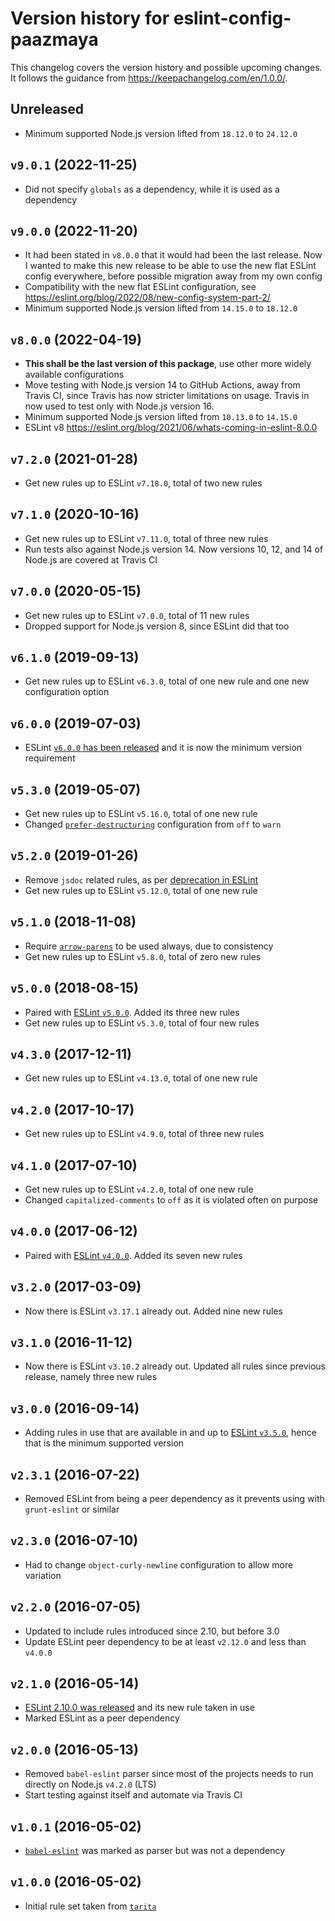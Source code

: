 # Version history for eslint-config-paazmaya

This changelog covers the version history and possible upcoming changes.
It follows the guidance from https://keepachangelog.com/en/1.0.0/.

## Unreleased

- Minimum supported Node.js version lifted from `18.12.0` to `24.12.0`

## `v9.0.1` (2022-11-25)

- Did not specify `globals` as a dependency, while it is used as a dependency

## `v9.0.0` (2022-11-20)

- It had been stated in `v8.0.0` that it would had been the last release. Now I wanted to make this new release to be able to use the new flat ESLint config everywhere, before possible migration away from my own config
- Compatibility with the new flat ESLint configuration, see https://eslint.org/blog/2022/08/new-config-system-part-2/
- Minimum supported Node.js version lifted from `14.15.0` to `18.12.0`

## `v8.0.0` (2022-04-19)

- **This shall be the last version of this package**, use other more widely available configurations
- Move testing with Node.js version 14 to GitHub Actions, away from Travis CI, since Travis has now stricter limitations on usage. Travis in now used to test only with Node.js version 16.
- Minimum supported Node.js version lifted from `10.13.0` to `14.15.0`
- ESLint v8 https://eslint.org/blog/2021/06/whats-coming-in-eslint-8.0.0

## `v7.2.0` (2021-01-28)
- Get new rules up to ESLint `v7.18.0`, total of two new rules

## `v7.1.0` (2020-10-16)
- Get new rules up to ESLint `v7.11.0`, total of three new rules
- Run tests also against Node.js version 14. Now versions 10, 12, and 14 of Node.js are covered at Travis CI

## `v7.0.0` (2020-05-15)
- Get new rules up to ESLint `v7.0.0`, total of 11 new rules
- Dropped support for Node.js version 8, since ESLint did that too

## `v6.1.0` (2019-09-13)
- Get new rules up to ESLint `v6.3.0`, total of one new rule and one new configuration option

## `v6.0.0` (2019-07-03)
- ESLint [`v6.0.0` has been released](https://eslint.org/blog/2019/06/eslint-v6.0.0-released) and it is now the minimum version requirement

## `v5.3.0` (2019-05-07)
- Get new rules up to ESLint `v5.16.0`, total of one new rule
- Changed [`prefer-destructuring`](https://eslint.org/docs/rules/prefer-destructuring) configuration from `off` to `warn`

## `v5.2.0` (2019-01-26)
- Remove `jsdoc` related rules, as per [deprecation in ESLint](https://eslint.org/blog/2018/11/jsdoc-end-of-life)
- Get new rules up to ESLint `v5.12.0`, total of one new rule

## `v5.1.0` (2018-11-08)
- Require [`arrow-parens`](https://eslint.org/docs/rules/arrow-parens) to be used always, due to consistency
- Get new rules up to ESLint `v5.8.0`, total of zero new rules

## `v5.0.0` (2018-08-15)
- Paired with [ESLint `v5.0.0`](https://eslint.org/blog/2018/06/eslint-v5.0.0-released). Added its three new rules
- Get new rules up to ESLint `v5.3.0`, total of four new rules

## `v4.3.0` (2017-12-11)
- Get new rules up to ESLint `v4.13.0`, total of one new rule

## `v4.2.0` (2017-10-17)
- Get new rules up to ESLint `v4.9.0`, total of three new rules

## `v4.1.0` (2017-07-10)
- Get new rules up to ESLint `v4.2.0`, total of one new rule
- Changed `capitalized-comments` to `off` as it is violated often on purpose

## `v4.0.0` (2017-06-12)
- Paired with [ESLint `v4.0.0`](http://eslint.org/blog/2017/06/eslint-v4.0.0-released). Added its seven new rules

## `v3.2.0` (2017-03-09)
- Now there is ESLint `v3.17.1` already out. Added nine new rules

## `v3.1.0` (2016-11-12)
- Now there is ESLint `v3.10.2` already out. Updated all rules since previous release, namely three new rules

## `v3.0.0` (2016-09-14)
- Adding rules in use that are available in and up to [ESLint `v3.5.0`](http://eslint.org/blog/2016/09/eslint-v3.5.0-released), hence that is the minimum supported version

## `v2.3.1` (2016-07-22)
- Removed ESLint from being a peer dependency as it prevents using with `grunt-eslint` or similar

## `v2.3.0` (2016-07-10)
- Had to change `object-curly-newline` configuration to allow more variation

## `v2.2.0` (2016-07-05)
- Updated to include rules introduced since 2.10, but before 3.0
- Update ESLint peer dependency to be at least `v2.12.0` and less than `v4.0.0`

## `v2.1.0` (2016-05-14)
- [ESLint 2.10.0 was released](http://eslint.org/blog/2016/05/eslint-v2.10.0-released) and its new rule taken in use
- Marked ESLint as a peer dependency

## `v2.0.0` (2016-05-13)
- Removed `babel-eslint` parser since most of the projects needs to run directly on Node.js `v4.2.0` (LTS)
- Start testing against itself and automate via Travis CI

## `v1.0.1` (2016-05-02)
- [`babel-eslint`](https://github.com/babel/babel-eslint) was marked as parser but was not a dependency

## `v1.0.0` (2016-05-02)
- Initial rule set taken from [`tarita`](https://github.com/paazmaya/tarita)
